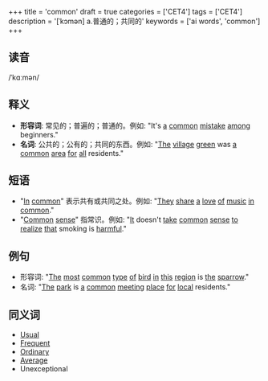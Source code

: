 +++
title = 'common'
draft = true
categories = ['CET4']
tags = ['CET4']
description = '[ˈkɔmən] a.普通的；共同的'
keywords = ['ai words', 'common']
+++

## 读音
/ˈkɑːmən/

## 释义
- **形容词**: 常见的；普遍的；普通的。例如: "It's [a](/zh/post/a/) [common](/zh/post/common/) [mistake](/zh/post/mistake/) [among](/zh/post/among/) beginners."
- **名词**: 公共的；公有的；共同的东西。例如: "[The](/zh/post/the/) [village](/zh/post/village/) [green](/zh/post/green/) was [a](/zh/post/a/) [common](/zh/post/common/) [area](/zh/post/area/) [for](/zh/post/for/) [all](/zh/post/all/) residents."

## 短语
- "[In](/zh/post/in/) [common](/zh/post/common/)" 表示共有或共同之处。例如: "[They](/zh/post/they/) [share](/zh/post/share/) [a](/zh/post/a/) [love](/zh/post/love/) [of](/zh/post/of/) [music](/zh/post/music/) [in](/zh/post/in/) [common](/zh/post/common/)."
- "[Common](/zh/post/common/) [sense](/zh/post/sense/)" 指常识。例如: "[It](/zh/post/it/) doesn't [take](/zh/post/take/) [common](/zh/post/common/) [sense](/zh/post/sense/) [to](/zh/post/to/) [realize](/zh/post/realize/) [that](/zh/post/that/) smoking is [harmful](/zh/post/harmful/)."

## 例句
- 形容词: "[The](/zh/post/the/) [most](/zh/post/most/) [common](/zh/post/common/) [type](/zh/post/type/) [of](/zh/post/of/) [bird](/zh/post/bird/) [in](/zh/post/in/) [this](/zh/post/this/) [region](/zh/post/region/) is [the](/zh/post/the/) [sparrow](/zh/post/sparrow/)."
- 名词: "[The](/zh/post/the/) [park](/zh/post/park/) is [a](/zh/post/a/) [common](/zh/post/common/) [meeting](/zh/post/meeting/) [place](/zh/post/place/) [for](/zh/post/for/) [local](/zh/post/local/) residents."

## 同义词
- [Usual](/zh/post/usual/)
- [Frequent](/zh/post/frequent/)
- [Ordinary](/zh/post/ordinary/)
- [Average](/zh/post/average/)
- Unexceptional

